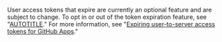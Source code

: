 User access tokens that expire are currently an optional feature and are subject to change. To opt in or out of the token expiration feature, see "[AUTOTITLE](/apps/maintaining-github-apps/activating-optional-features-for-github-apps)." For more information, see "[Expiring user-to-server access tokens for GitHub Apps](https://developer.github.com/changes/2020-04-30-expiring-user-to-server-access-tokens-for-github-apps)."
